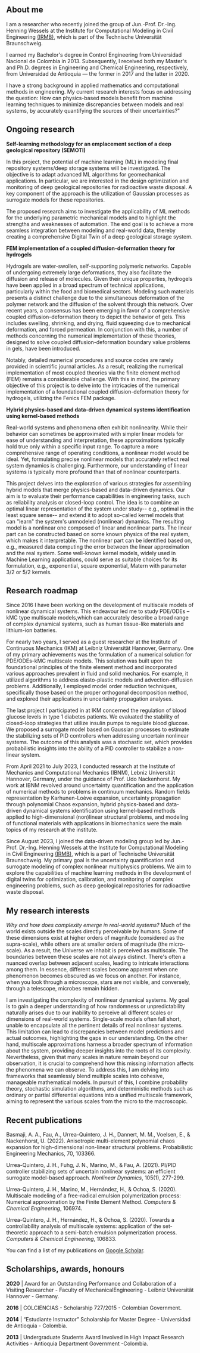## About me

I am a researcher who recently joined the group of Jun.-Prof. Dr.-Ing. Henning Wessels at the Institute for Computational Modeling in Civil Engineering [(IRMB)](https://www.tu-braunschweig.de/irmb), which is part of the Technische Universität Braunschweig.

I earned my Bachelor's degree in Control Engineering from Universidad Nacional de Colombia in 2013. Subsequently, I received both my Master's and Ph.D. degrees in Engineering and Chemical Engineering, respectively, from Universidad de Antioquia — the former in 2017 and the latter in 2020.

I have a strong background in applied mathematics and computational methods in engineering. My current research interests focus on addressing the question: How can physics-based models benefit from machine learning techniques to minimize discrepancies between models and real systems, by accurately quantifying the sources of their uncertainties?"

## Ongoing research

**Self-learning methodology for an emplacement section of a deep geological repository (SEMOTI)**

In this project, the potential of machine learning (ML) in modeling final repository systems/deep storage systems will be investigated. The objective is to adapt advanced ML algorithms for geomechanical applications. In particular, we are interested in the design optimization and monitoring of deep geological repositories for radioactive waste disposal. A key component of the approach is the utilization of Gaussian processes as surrogate models for these repositories.

The proposed research aims to investigate the applicability of ML methods for the underlying parametric mechanical models and to highlight the strengths and weaknesses of automation. The end goal is to achieve a more seamless integration between modeling and real-world data, thereby creating a comprehensive Digital Twin of a deep geological storage system.

**FEM implementation of a coupled diffusion-deformation theory for hydrogels**

Hydrogels are water-swollen, self-supporting polymeric networks. Capable of undergoing extremely large deformations, they also facilitate the diffusion and release of molecules. Given their unique properties, hydrogels have been applied in a broad spectrum of technical applications, particularly within the food and biomedical sectors. Modeling such materials presents a distinct challenge due to the simultaneous deformation of the polymer network and the diffusion of the solvent through this network. Over recent years, a consensus has been emerging in favor of a comprehensive coupled diffusion-deformation theory to depict the behavior of gels. This includes swelling, shrinking, and drying, fluid squeezing due to mechanical deformation, and forced permeation. In conjunction with this, a number of methods concerning the numerical implementation of these theories, designed to solve coupled diffusion-deformation boundary value problems in gels, have been introduced.

Notably, detailed numerical procedures and source codes are rarely provided in scientific journal articles. As a result, realizing the numerical implementation of most coupled theories via the finite element method (FEM) remains a considerable challenge. With this in mind, the primary objective of this project is to delve into the intricacies of the numerical implementation of a foundational coupled diffusion-deformation theory for hydrogels, utilizing the Fenics FEM package.

**Hybrid physics-based and data-driven dynamical systems identification using kernel-based methods**

Real-world systems and phenomena often exhibit nonlinearity. While their behavior can sometimes be approximated with simpler linear models for ease of understanding and interpretation, these approximations typically hold true only within a specific input range. To capture a more comprehensive range of operating conditions, a nonlinear model would be ideal. Yet, formulating precise nonlinear models that accurately reflect real system dynamics is challenging. Furthermore, our understanding of linear systems is typically more profound than that of nonlinear counterparts.

This project delves into the exploration of various strategies for assembling hybrid models that merge physics-based and data-driven dynamics. Our aim is to evaluate their performance capabilities in engineering tasks, such as reliability analysis or closed-loop control. The idea is to combine an optimal linear representation of the system under study-- e.g., optimal in the least square sense-- and extend it to adopt so-called kernel models that can "learn" the system's unmodeled (nonlinear) dynamics. The resulting model is a nonlinear one composed of linear and nonlinear parts. The linear part can be constructed based on some known physics of the real system, which makes it interpretable. The nonlinear part can be identified based on, e.g., measured data computing the error between the linear approximation and the real system. Some well-known kernel models, widely used in Machine Learning applications, could serve as suitable choices for its formulation, e.g., exponential, square exponential, Matern with parameter 3/2 or 5/2 kernels.

## Research roadmap

Since 2016 I have been working on the development of multiscale models of nonlinear dynamical systems. This endeavour led me to study PDE/ODEs – kMC type multiscale models,which can accurately describe a broad range of complex dynamical systems, such as human tissue-like materials and lithium-ion batteries.

For nearly two years, I served as a guest researcher at the Institute of Continuous Mechanics (IKM) at Leibniz Universität Hannover, Germany. One of my primary achievements was the formulation of a numerical solution for PDE/ODEs-kMC multiscale models. This solution was built upon the foundational principles of the finite element method and incorporated various approaches prevalent in fluid and solid mechanics. For example, it utilized algorithms to address elasto-plastic models and advection-diffusion problems. Additionally, I employed model order reduction techniques, specifically those based on the proper orthogonal decomposition method, and explored their applications in uncertainty propagation analyses.

The last project I participated in at IKM concerned the regulation of blood glucose levels in type 1 diabetes patients. We evaluated the stability of closed-loop strategies that utilize insulin pumps to regulate blood glucose. We proposed a surrogate model based on Gaussian processes to estimate the stabilizing sets of PID controllers when addressing uncertain nonlinear systems. The outcome of this analysis was a stochastic set, which provides probabilistic insights into the ability of a PID controller to stabilize a non-linear system.

From April 2021 to July 2023, I conducted research at the Institute of Mechanics and Computational Mechanics (IBNM), Lebniz Universität Hannover, Germany, under the guidance of Prof. Udo Nackenhorst. My work at IBNM revolved around uncertainty quantification and the application of numerical methods to problems in continuum mechanics. Random fields representation by Karhunen-Loève expansion, uncertainty propagation through polynomial Chaos expansion, hybrid physics-based and data-driven dynamical systems identification using kernel-based methods applied to high-dimensional (non)linear structural problems, and modeling of functional materials with applications in biomechanics were the main topics of my research at the institute.

Since August 2023, I joined the data-driven modeling group led by Jun.-Prof. Dr.-Ing. Henning Wessels at the Institute for Computational Modeling in Civil Engineering [(IRMB)](https://www.tu-braunschweig.de/irmb), which is a part of Technische Universität Braunschweig. My primary goal is the uncertainty quantification and surrogate modeling of complex nonlinear multiphysics problems. We aim to explore the capabilities of machine learning methods in the development of digital twins for optimization, calibration, and monitoring of complex engineering problems, such as deep geological repositories for radioactive waste disposal.

## My research interests

*Why and how does complexity emerge in real-world systems?* Much of the world exists outside the scales directly perceivable by humans. Some of these dimensions exist at higher orders of magnitude (considered as the supra-scale), while others are at smaller orders of magnitude (the micro-scale). As a result, the Universe we inhabit is perceived as multiscale. The boundaries between these scales are not always distinct. There's often a nuanced overlap between adjacent scales, leading to intricate interactions among them. In essence, different scales become apparent when one phenomenon becomes obscured as we focus on another. For instance, when you look through a microscope, stars are not visible, and conversely, through a telescope, microbes remain hidden.

I am investigating the complexity of nonlinear dynamical systems. My goal is to gain a deeper understanding of how randomness or unpredictability naturally arises due to our inability to perceive all different scales or dimensions of real-world systems. Single-scale models often fall short, unable to encapsulate all the pertinent details of real nonlinear systems. This limitation can lead to discrepancies between model predictions and actual outcomes, highlighting the gaps in our understanding. On the other hand, multiscale approximations harness a broader spectrum of information about the system, providing deeper insights into the roots of its complexity. Nevertheless, given that many scales in nature remain beyond our observation, it is crucial to comprehend how this missing information affects the phenomena we can observe. To address this, I am delving into frameworks that seamlessly blend multiple scales into cohesive, manageable mathematical models. In pursuit of this, I combine probability theory, stochastic simulation algorithms, and deterministic methods such as ordinary or partial differential equations into a unified multiscale framework, aiming to represent the various scales from the micro to the macroscopic.

## Recent publications

Basmaji, A. A., Fau, A., Urrea-Quintero, J. H., Dannert, M. M., Voelsen, E., & Nackenhorst, U. (2022). Anisotropic multi-element polynomial chaos expansion for high-dimensional non-linear structural problems. Probabilistic Engineering Mechanics, 70, 103366.

Urrea-Quintero, J. H., Fuhg, J. N., Marino, M., & Fau, A. (2021). PI/PID controller stabilizing sets of uncertain nonlinear systems: an efficient surrogate model-based approach. _Nonlinear Dynamics_, 105(1), 277-299.

Urrea-Quintero, J. H., Marino, M., Hernández, H., & Ochoa, S. (2020). Multiscale modeling of a free-radical emulsion polymerization process: Numerical approximation by the Finite Element Method. _Computers & Chemical Engineering_, 106974.

Urrea-Quintero, J. H., Hernández, H., & Ochoa, S. (2020). Towards a controllability analysis of multiscale systems: application of the set-theoretic approach to a semi-batch emulsion polymerization process. _Computers & Chemical Engineering_, 106833.

You can find a list of my publications on [Google Scholar](https://scholar.google.com/citations?hl=en&user=vxlllIsAAAAJ&view_op=list_works&sortby=pubdate).

## Scholarships, awards, honours

**2020** | Award for an Outstanding Performance and Collaboration of a Visiting Researcher - Faculty of MechanicalEngineering - Leibniz Universität Hannover - Germany.

**2016** | COLCIENCIAS - Scholarship 727/2015 - Colombian Government.

**2014** | “Estudiante Instructor” Scholarship for Master Degree - Universidad de Antioquia - Colombia.

**2013** | Undergraduate Students Award Involved in High Impact Research Activities - Antioquia Department Government -Colombia.
